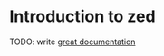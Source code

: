 # Introduction to zed

TODO: write [great documentation](http://jacobian.org/writing/what-to-write/)
